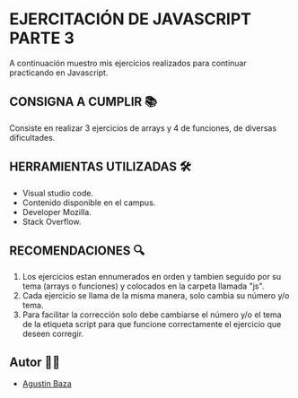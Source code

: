 # EJERCITACIÓN DE JAVASCRIPT PARTE 3 
A continuación muestro mis ejercicios realizados para continuar practicando en Javascript.


## CONSIGNA A CUMPLIR 📚

Consiste en realizar 3 ejercicios de arrays y 4 de funciones, de diversas dificultades.

## HERRAMIENTAS UTILIZADAS 🛠

- Visual studio code.
- Contenido disponible en el campus.
- Developer Mozilla.
- Stack Overflow.

## RECOMENDACIONES 🔍

1. Los ejercicios estan ennumerados en orden y tambien seguido por su tema (arrays o funciones) y colocados en la carpeta llamada "js".
2. Cada ejercicio se llama de la misma manera, solo cambia su número y/o tema.
3. Para facilitar la corrección solo debe cambiarse el número y/o el tema de la etiqueta script para que funcione correctamente el ejercicio que deseen corregir. 

## Autor 🙋‍♂️
- [Agustin Baza](https://github.com/agustinbaza)
